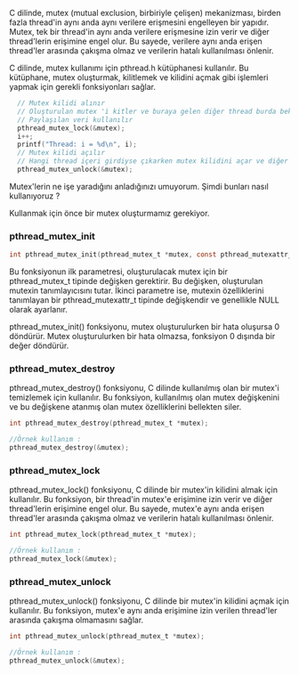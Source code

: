 C dilinde, mutex (mutual exclusion, birbiriyle çelişen) mekanizması, birden fazla thread'in aynı anda aynı verilere erişmesini engelleyen bir yapıdır. Mutex, tek bir thread'in aynı anda verilere erişmesine izin verir ve diğer thread'lerin erişimine engel olur. Bu sayede, verilere aynı anda erişen thread'ler arasında çakışma olmaz ve verilerin hatalı kullanılması önlenir.

C dilinde, mutex kullanımı için pthread.h kütüphanesi kullanılır. Bu kütüphane, mutex oluşturmak, kilitlemek ve kilidini açmak gibi işlemleri yapmak için gerekli fonksiyonları sağlar.

```c
  // Mutex kilidi alınır
  // Oluşturulan mutex 'i kitler ve buraya gelen diğer thread burda bekler çünkü bu fonksiyona ondan önce giren thread yapısı bu mutex'i çoktan kitlemiştir ve o işini bitirip aşağıdan mutex'in kilidini açana kadar burada bekler.
  // Paylaşılan veri kullanılır
  pthread_mutex_lock(&mutex); 
  i++;
  printf("Thread: i = %d\n", i);
  // Mutex kilidi açılır
  // Hangi thread içeri girdiyse çıkarken mutex kilidini açar ve diğer thread arkadaşıda bu sayede içeri girebilir. Bu sayede ikisinin aynı anda aynı veriyi değiştirmesini engellemiş oluruz. Datarice işlemi dediğimiz olayı engelleriz. Bunu thread.md dosyasında anlatmıştım.
  pthread_mutex_unlock(&mutex);
```

Mutex'lerin ne işe yaradığını anladığınızı umuyorum. Şimdi bunları nasıl kullanıyoruz ?

Kullanmak için önce bir mutex oluşturmamız gerekiyor.

### pthread_mutex_init
```c
int pthread_mutex_init(pthread_mutex_t *mutex, const pthread_mutexattr_t *attr);
```

Bu fonksiyonun ilk parametresi, oluşturulacak mutex için bir pthread_mutex_t tipinde değişken gerektirir. Bu değişken, oluşturulan mutexin tanımlayıcısını tutar. İkinci parametre ise, mutexin özelliklerini tanımlayan bir pthread_mutexattr_t tipinde değişkendir ve genellikle NULL olarak ayarlanır.

pthread_mutex_init() fonksiyonu, mutex oluşturulurken bir hata oluşursa 0 döndürür. Mutex oluşturulurken bir hata olmazsa, fonksiyon 0 dışında bir değer döndürür.

### pthread_mutex_destroy

pthread_mutex_destroy() fonksiyonu, C dilinde kullanılmış olan bir mutex'i temizlemek için kullanılır. Bu fonksiyon, kullanılmış olan mutex değişkenini ve bu değişkene atanmış olan mutex özelliklerini bellekten siler.

```c
int pthread_mutex_destroy(pthread_mutex_t *mutex);

//Örnek kullanım :
pthread_mutex_destroy(&mutex);
```

### pthread_mutex_lock

pthread_mutex_lock() fonksiyonu, C dilinde bir mutex'in kilidini almak için kullanılır. Bu fonksiyon, bir thread'in mutex'e erişimine izin verir ve diğer thread'lerin erişimine engel olur. Bu sayede, mutex'e aynı anda erişen thread'ler arasında çakışma olmaz ve verilerin hatalı kullanılması önlenir.

```c
int pthread_mutex_lock(pthread_mutex_t *mutex);

//Örnek kullanım :
pthread_mutex_lock(&mutex);
```

### pthread_mutex_unlock

pthread_mutex_unlock() fonksiyonu, C dilinde bir mutex'in kilidini açmak için kullanılır. Bu fonksiyon, mutex'e aynı anda erişimine izin verilen thread'ler arasında çakışma olmamasını sağlar.

```c
int pthread_mutex_unlock(pthread_mutex_t *mutex);

//Örnek kullanım :
pthread_mutex_unlock(&mutex);
```